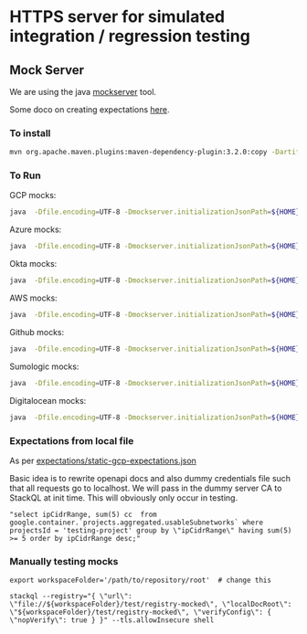 

# HTTPS server for simulated integration / regression testing

## Mock Server

We are using the java [mockserver](https://www.mock-server.com/) tool.

Some doco on creating expectations [here](https://www.mock-server.com/mock_server/creating_expectations.html#button_match_request_by_query_parameter_name_regex).

### To install

```bash
mvn org.apache.maven.plugins:maven-dependency-plugin:3.2.0:copy -Dartifact=org.mock-server:mockserver-netty:5.12.0:jar:shaded -DoutputDirectory=${HOME}/stackql/stackql-devel/test/downloads -DdestFileName=mockserver-netty.jar -DoverWrite=true
```

### To Run

GCP mocks:

```bash
java  -Dfile.encoding=UTF-8 -Dmockserver.initializationJsonPath=${HOME}/stackql/stackql-devel/test/mockserver/expectations/static-gcp-expectations.json -jar ${HOME}/stackql/stackql-devel/test/downloads/mockserver-netty-5.12.0-shaded.jar  -serverPort 1080 -logLevel INFO
```

Azure mocks:

```bash
java  -Dfile.encoding=UTF-8 -Dmockserver.initializationJsonPath=${HOME}/stackql/stackql-devel/test/mockserver/expectations/static-azure-expectations.json -jar ${HOME}/stackql/stackql-devel/test/downloads/mockserver-netty-5.12.0-shaded.jar  -serverPort 1095 -logLevel INFO
```

Okta mocks:

```bash
java  -Dfile.encoding=UTF-8 -Dmockserver.initializationJsonPath=${HOME}/stackql/stackql-devel/test/mockserver/expectations/static-okta-expectations.json -jar ${HOME}/stackql/stackql-devel/test/downloads/mockserver-netty-5.12.0-shaded.jar  -serverPort 1090 -logLevel INFO
```

AWS mocks:

```bash
java  -Dfile.encoding=UTF-8 -Dmockserver.initializationJsonPath=${HOME}/stackql/stackql-devel/test/mockserver/expectations/static-aws-expectations.json -jar ${HOME}/stackql/stackql-devel/test/downloads/mockserver-netty-5.12.0-shaded.jar  -serverPort 1091 -logLevel INFO
```

Github mocks:

```bash
java  -Dfile.encoding=UTF-8 -Dmockserver.initializationJsonPath=${HOME}/stackql/stackql-devel/test/mockserver/expectations/static-github-expectations.json -jar ${HOME}/stackql/stackql-devel/test/downloads/mockserver-netty-5.12.0-shaded.jar  -serverPort 1093 -logLevel INFO
```

Sumologic mocks:

```bash
java  -Dfile.encoding=UTF-8 -Dmockserver.initializationJsonPath=${HOME}/stackql/stackql-devel/test/mockserver/expectations/static-sumologic-expectations.json -jar ${HOME}/stackql/stackql-devel/test/downloads/mockserver-netty-5.12.0-shaded.jar  -serverPort 1096 -logLevel INFO
```

Digitalocean mocks:

```bash
java  -Dfile.encoding=UTF-8 -Dmockserver.initializationJsonPath=${HOME}/stackql/stackql-devel/test/mockserver/expectations/static-digitalocean-expectations.json -jar ${HOME}/stackql/stackql-devel/test/downloads/mockserver-netty-5.12.0-shaded.jar  -serverPort 1097 -logLevel INFO
```


### Expectations from local file

As per [expectations/static-gcp-expectations.json](/test/server/expectations/static-gcp-expectations.json)


Basic idea is to rewrite openapi docs and also dummy credentials file such that 
all requests go to localhost.  We will pass in the dummy server CA to StackQL at init time.
This will obviously only occur in testing.

```
"select ipCidrRange, sum(5) cc  from  google.container.`projects.aggregated.usableSubnetworks` where projectsId = 'testing-project' group by \"ipCidrRange\" having sum(5) >= 5 order by ipCidrRange desc;"
```


### Manually testing mocks


```
export workspaceFolder='/path/to/repository/root'  # change this

stackql --registry="{ \"url\": \"file://${workspaceFolder}/test/registry-mocked\", \"localDocRoot\": \"${workspaceFolder}/test/registry-mocked\", \"verifyConfig\": { \"nopVerify\": true } }" --tls.allowInsecure shell
```